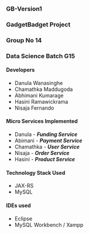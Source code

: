 ### GB-Version1
### GadgetBadget Project

### Group No 14
### Data Science Batch G15

#### Developers
 - Danula Wanasinghe
 - Chamathka Maddugoda
 - Abhimani Kumarage
 - Hasini Ramawickrama
 - Nisaja Fernando

#### Micro Services Implemented
 - Danula - ***Funding Service***
 - Abimani - ***Payment Service***
 - Chamathka - ***User Service***
 - Nisaja - ***Order Service***
 - Hasini - ***Product Service***

#### Technology Stack Used
 - JAX-RS
 - MySQL

#### IDEs used
 - Eclipse
 - MySQL Workbench / Xampp
